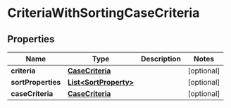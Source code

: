 # CriteriaWithSortingCaseCriteria

## Properties
Name | Type | Description | Notes
------------ | ------------- | ------------- | -------------
**criteria** | [**CaseCriteria**](CaseCriteria.md) |  |  [optional]
**sortProperties** | [**List&lt;SortProperty&gt;**](SortProperty.md) |  |  [optional]
**caseCriteria** | [**CaseCriteria**](CaseCriteria.md) |  |  [optional]
